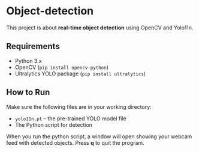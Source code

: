 # Object-detection
This project is about **real-time object detection** using OpenCV and Yolo11n.

## Requirements
- Python 3.x
- OpenCV (`pip install opencv-python`)
- Ultralytics YOLO package (`pip install ultralytics`)

## How to Run

Make sure the following files are in your working directory:

- `yolo11n.pt` – the pre-trained YOLO model file
- The Python script for detection

When you run the python script, a window will open showing your webcam feed with detected objects.
Press **q** to quit the program.
